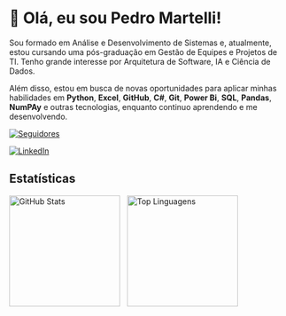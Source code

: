 # 👋 Olá, eu sou Pedro Martelli!

Sou formado em Análise e Desenvolvimento de Sistemas e, atualmente, estou cursando uma pós-graduação em Gestão de Equipes e Projetos de TI. Tenho grande interesse por Arquitetura de Software, IA e Ciência de Dados.

Além disso, estou em busca de novas oportunidades para aplicar minhas habilidades em **Python**, **Excel**, **GitHub**, **C#**, **Git**, **Power Bi**, **SQL**, **Pandas**, **NumPAy** e outras tecnologias, enquanto continuo aprendendo e me desenvolvendo.

  </p>
    <a href="https://github.com/pedromartellitech?tab=followers">
        <img 
            alt="Seguidores" 
            title="Me siga no GitHub" 
            src="https://custom-icon-badges.demolab.com/github/followers/pedromartellitech?color=236ad3&labelColor=1155ba&style=for-the-badge&logo=github&label=Seguidores&logoColor=white"
        />
    </a>
</p>

<p>
    <a href="https://www.linkedin.com/in/pedro-martelli/">
        <img 
            alt="LinkedIn" 
            title="Me siga no LinkedIn" 
            src="https://img.shields.io/badge/LinkedIn-Follow%20me-blue?style=for-the-badge&logo=linkedin&logoColor=white"
        />
    </a>
</p>

## Estatísticas

<p>
  <img 
    align="left" 
    alt="GitHub Stats" 
    height="200" 
    style="padding-right: 10px;" 
    src="https://github-readme-stats.vercel.app/api?username=pedromartellitech&show_icons=true&theme=tokyonight&include_all_commits=true&locale=pt-br" 
  />
</p>

<p>
  <img 
    align="left" 
    alt="Top Linguagens" 
    height="200"
    src="https://github-readme-stats.vercel.app/api/top-langs/?username=pedromartellitech&theme=tokyonight&layout=compact&custom_title=Tecnologias&langs_count=9" 
  />
</p>
